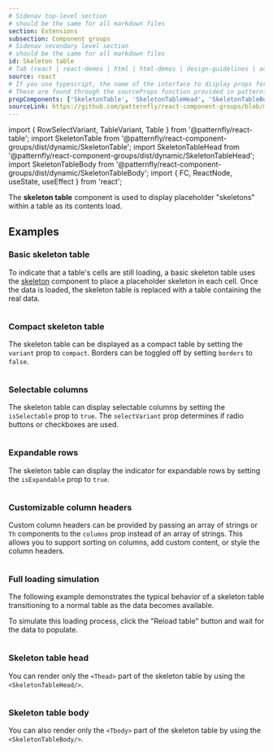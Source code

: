 ```yaml
---
# Sidenav top-level section
# should be the same for all markdown files
section: Extensions
subsection: Component groups
# Sidenav secondary level section
# should be the same for all markdown files
id: Skeleton table
# Tab (react | react-demos | html | html-demos | design-guidelines | accessibility)
source: react
# If you use typescript, the name of the interface to display props for
# These are found through the sourceProps function provided in patternfly-docs.source.js
propComponents: ['SkeletonTable', 'SkeletonTableHead', 'SkeletonTableBody']
sourceLink: https://github.com/patternfly/react-component-groups/blob/main/packages/module/patternfly-docs/content/extensions/component-groups/examples/SkeletonTable/SkeletonTable.md
---
```


import { RowSelectVariant, TableVariant, Table } from '@patternfly/react-table';
import SkeletonTable from '@patternfly/react-component-groups/dist/dynamic/SkeletonTable';
import SkeletonTableHead from '@patternfly/react-component-groups/dist/dynamic/SkeletonTableHead';
import SkeletonTableBody from '@patternfly/react-component-groups/dist/dynamic/SkeletonTableBody';
import { FC, ReactNode, useState, useEffect } from 'react';

The **skeleton table** component is used to display placeholder "skeletons" within a table as its contents load.

## Examples

### Basic skeleton table

To indicate that a table's cells are still loading, a basic skeleton table uses the [skeleton](https://www.patternfly.org/components/skeleton) component to place a placeholder skeleton in each cell. Once the data is loaded, the skeleton table is replaced with a table containing the real data.

```js file="./SkeletonTableExample.tsx"

```

### Compact skeleton table

The skeleton table can be displayed as a compact table by setting the `variant` prop to `compact`. Borders can be toggled off by setting `borders` to `false`.

```js file="./SkeletonTableCompactExample.tsx"

```

### Selectable columns

The skeleton table can display selectable columns by setting the `isSelectable` prop to `true`. The `selectVariant` prop determines if radio buttons or checkboxes are used.

```js file="./SkeletonTableSelectableExample.tsx"

```

### Expandable rows

The skeleton table can display the indicator for expandable rows by setting the `isExpandable` prop to `true`.

```js file="./SkeletonTableExpandableExample.tsx"

```

### Customizable column headers

Custom column headers can be provided by passing an array of strings or `Th` components to the `columns` prop instead of an array of strings. This allows you to support sorting on columns, add custom content, or style the column headers.

```js file="./SkeletonTableCustomExample.tsx"

```

### Full loading simulation

The following example demonstrates the typical behavior of a skeleton table transitioning to a normal table as the data becomes available.

To simulate this loading process, click the "Reload table" button and wait for the data to populate.

```js file="./SkeletonTableLoadingExample.tsx"

```

### Skeleton table head

You can render only the `<Thead>` part of the skeleton table by using the `<SkeletonTableHead/>`.

```js file="./SkeletonTableHeadExample.tsx"

```

### Skeleton table body

You can also render only the `<Tbody>` part of the skeleton table by using the `<SkeletonTableBody/>`.

```js file="./SkeletonTableBodyExample.tsx"

```

